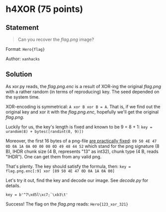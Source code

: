 # h4XOR (75 points)

## Statement
>Can you recover the _flag.png_ image?

Format: `Hero{flag}`

Author: `xanhacks`

## Solution


As xor.py reads, the _flag.png.enc_ is a result of XOR-ing the original _flag.png_ with a rather random (in terms of reproducing) key. The seed depended on the system time.

XOR-encoding is symmetrical: ```A xor B xor B = A```. 
That is, if we find out the original key and xor it with the _flag.png.enc_, hopefully we'll get the original _flag.png_.

Luckily for us, the key's length is fixed and known to be 9 = 8 + 1: 
```key = urandom(8) + bytes([randint(0, 9)])```

Moreover, the first 16 bytes of a png-file [are practically fixed](http://www.libpng.org/pub/png/spec/1.2/PNG-Structure.html):
```89 50 4E 47 0D 0A 1A 0A 00 00 00 0D 49 48 44 52```
which stand for the png signature (8 B), IHDR chunk size (4 B, represents "13" as int32), chunk type (4 B, reads "IHDR"). One can get them from any valid png.

That's plenty. The key should satisfy the formula, then:
```key = flag.png.enc[:9] xor [89 50 4E 47 0D 0A 1A 0A 00]```

Let's try it out, find the key and decode our image. See _decode.py_ for details.

```key = b'^7\xd5l\xc7;`\xb3\t'```

Success!
The flag on the _flag.png_ reads: ```Hero{123_xor_321}```